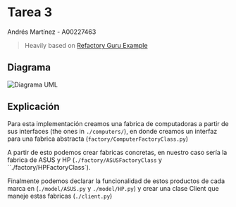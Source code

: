 # Tarea 3

Andrés Martínez - A00227463

> Heavily based on [Refactory Guru Example](https://refactoring.guru/design-patterns/abstract-factory/python/example)

## Diagrama

![Diagrama UML]("assets/uml.png")

## Explicación

Para esta implementación creamos una fabrica de computadoras a partir de sus interfaces  (the ones in `./computers/`), en donde creamos un interfaz para una fabrica abstracta (`factory/ComputerFactoryClass.py`)

A partir de esto podemos crear fabricas concretas, en nuestro caso sería la fabrica de ASUS y HP (`./factory/ASUSFactoryClass` y ``./factory/HPFactoryClass`).

Finalmente podemos declarar la funcionalidad de estos productos de cada marca en (`./model/ASUS.py` y `./model/HP.py`) y crear una clase Client que maneje estas fabricas (`./client.py`)